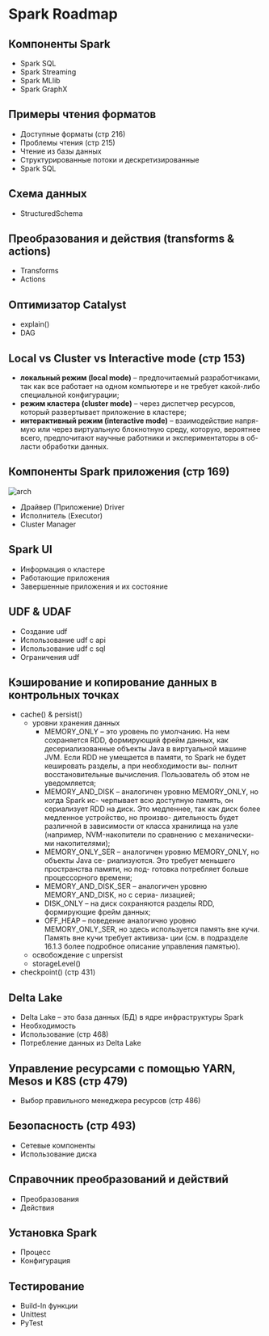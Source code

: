 # Spark Roadmap

## Компоненты Spark
- Spark SQL
- Spark Streaming
- Spark MLlib
- Spark GraphX

## Примеры чтения форматов
- Доступные форматы (стр 216)
- Проблемы чтения (стр 215)
- Чтение из базы данных
- Структурированные потоки и дескретизированные
- Spark SQL

## Схема данных
- StructuredSchema

## Преобразования и действия (transforms & actions)
- Transforms
- Actions

## Оптимизатор Catalyst
- explain()
- DAG


## Local vs Cluster vs Interactive mode (стр 153)
- **локальный режим (local mode)** – предпочитаемый разработчиками, так как все работает на одном компьютере и не требует какой-либо специальной конфигурации;
- **режим кластера (cluster mode)** – через диспетчер ресурсов, который развертывает приложение в кластере;
- **интерактивный режим (interactive mode)** – взаимодействие напря- мую или через виртуальную блокнотную среду, которую, вероятнее всего, предпочитают научные работники и экспериментаторы в об- ласти обработки данных.


## Компоненты Spark приложения (стр 169)
![arch](https://f133fde2.rocketcdn.me/wp-content/uploads/2020/07/apache-spark-architecture.png)

- Драйвер (Приложение) Driver
- Исполнитель (Executor)
- Cluster Manager


## Spark UI
- Информация о кластере
- Работающие приложения
- Завершенные приложения и их состояние

## UDF & UDAF
- Создание udf
- Использование udf с api 
- Использование udf с sql
- Ограничения udf


## Кэширование и копирование данных в контрольных точках
- cache() & persist()
    - уровни хранения данных 
        - MEMORY_ONLY – это уровень по умолчанию. На нем сохраняется RDD, формирующий фрейм данных, как десериализованные объекты Java в виртуальной машине JVM. Если RDD не умещается в памяти, то Spark не будет кешировать разделы, а при необходимости вы- полнит восстановительные вычисления. Пользователь об этом не уведомляется;
        - MEMORY_AND_DISK – аналогичен уровню MEMORY_ONLY, но когда Spark ис- черпывает всю доступную память, он сериализует RDD на диск. Это медленнее, так как диск более медленное устройство, но произво- дительность будет различной в зависимости от класса хранилища на узле (например, NVM-накопители по сравнению с механически- ми накопителями);
        - MEMORY_ONLY_SER – аналогичен уровню MEMORY_ONLY, но объекты Java се- риализуются. Это требует меньшего пространства памяти, но под- готовка потребляет больше процессорного времени;
        - MEMORY_AND_DISK_SER – аналогичен уровню MEMORY_AND_DISK, но с сериа- лизацией;
        - DISK_ONLY – на диск сохраняются разделы RDD, формирующие фрейм данных;
        - OFF_HEAP – поведение аналогично уровню MEMORY_ONLY_SER, но здесь используется память вне кучи. Память вне кучи требует активиза- ции (см. в подразделе 16.1.3 более подробное описание управления памятью).
    - освобождение с unpersist
    - storageLevel()
- checkpoint() (стр 431)

## Delta Lake
- Delta Lake – это база данных (БД) в ядре инфраструктуры Spark
- Необходимость 
- Использование (стр 468)
- Потребление данных из Delta Lake


## Управление ресурсами с помощью YARN, Mesos и K8S (стр 479)
- Выбор правильного менеджера ресурсов (стр 486)

## Безопасность (стр 493)
- Сетевые компоненты
- Использование диска

## Справочник преобразований и действий
- Преобразования
- Действия

## Установка Spark
- Процесс
- Конфигурация


## Тестирование
- Build-In функции
- Unittest
- PyTest










